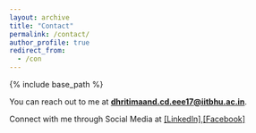 ```yaml
---
layout: archive
title: "Contact"
permalink: /contact/
author_profile: true
redirect_from:
  - /con
---
```


{% include base_path %}

You can reach out to me at **dhritimaand.cd.eee17@iitbhu.ac.in**.


Connect with me through Social Media at  [\[LinkedIn\]](https://www.linkedin.com/in/dhritimaan-das-86a1a815a/),[\[Facebook\]](https://www.facebook.com/dhritimaan.das.75/)